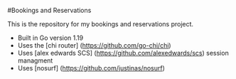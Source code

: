 #Bookings and Reservations

This is the repository for my bookings and reservations project.

- Built in Go version 1.19
- Uses the [chi router] (https://github.com/go-chi/chi)
- Uses [alex edwards SCS] (https://github.com/alexedwards/scs) session managment
- Uses [nosurf] (https://github.com/justinas/nosurf)